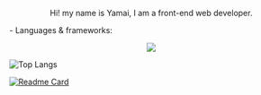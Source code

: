 <p align="center">Hi! my name is Yamai, I am a front-end web developer.</p>

<p align="left">- Languages & frameworks:</p>
<p align="center">
  <a href="https://skillicons.dev">
    <img src="https://skillicons.dev/icons?i=html,css,js,react,ts,bootstrap,htmx,php,sass,java,py,svelte,yarn,swift,jest,mongodb,mysql,nextjs,nodejs,express,flutter,npm,vite,git,bash,powershell&theme=dark" />
  </a>
</p>

![Top Langs](https://github-readme-stats.vercel.app/api/top-langs/?username=YamaiKaguya&layout=compact&bg_color=000000&text_color=ffffff&card_width=500&title_color=ffffff&hide=percentage)



[![Readme Card](https://github-readme-stats.vercel.app/api/pin/?username=YamaiKaguya&repo=Profile&bg_color=000000&text_color=c6c6c6&card_width=500&title_color=ffffff&icon_color=b29bc9&border_color=ffffff)](https://github.com/YamaiKaguya/Profile)
